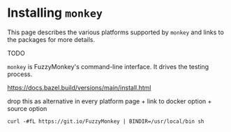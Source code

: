 # Installing `monkey`

This page describes the various platforms supported by `monkey` and links to the packages for more details.

TODO

`monkey` is FuzzyMonkey's command-line interface. It drives the testing process.

https://docs.bazel.build/versions/main/install.html

drop this as alternative in every platform page + link to docker option + source option
```shell
curl -#fL https://git.io/FuzzyMonkey | BINDIR=/usr/local/bin sh
```
